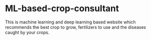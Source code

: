 # ML-based-crop-consultant
This is machine learning and deep learning based website which recommends the best crop to grow, fertilizers to use and the diseases caught by your crops.



